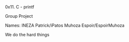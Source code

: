 0x11. C - printf

Group Project 

Names:
INEZA Patrick/iPatos
Muhoza Espoir/EspoirMuhoza

We do the hard things
